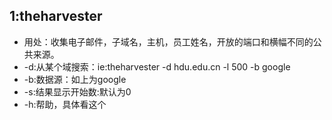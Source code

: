 ##  1:theharvester
* 用处：收集电子邮件，子域名，主机，员工姓名，开放的端口和横幅不同的公共来源。
* -d:从某个域搜索：ie:theharvester -d hdu.edu.cn -l 500 -b google 
* -b:数据源：如上为google
* -s:结果显示开始数:默认为0
* -h:帮助，具体看这个

